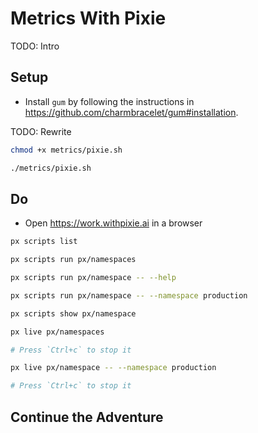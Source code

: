 # Metrics With Pixie

TODO: Intro

## Setup

* Install `gum` by following the instructions in https://github.com/charmbracelet/gum#installation.

TODO: Rewrite

```bash
chmod +x metrics/pixie.sh

./metrics/pixie.sh
```

## Do

* Open https://work.withpixie.ai in a browser

```sh
px scripts list

px scripts run px/namespaces

px scripts run px/namespace -- --help

px scripts run px/namespace -- --namespace production

px scripts show px/namespace

px live px/namespaces

# Press `Ctrl+c` to stop it

px live px/namespace -- --namespace production

# Press `Ctrl+c` to stop it
```

## Continue the Adventure
